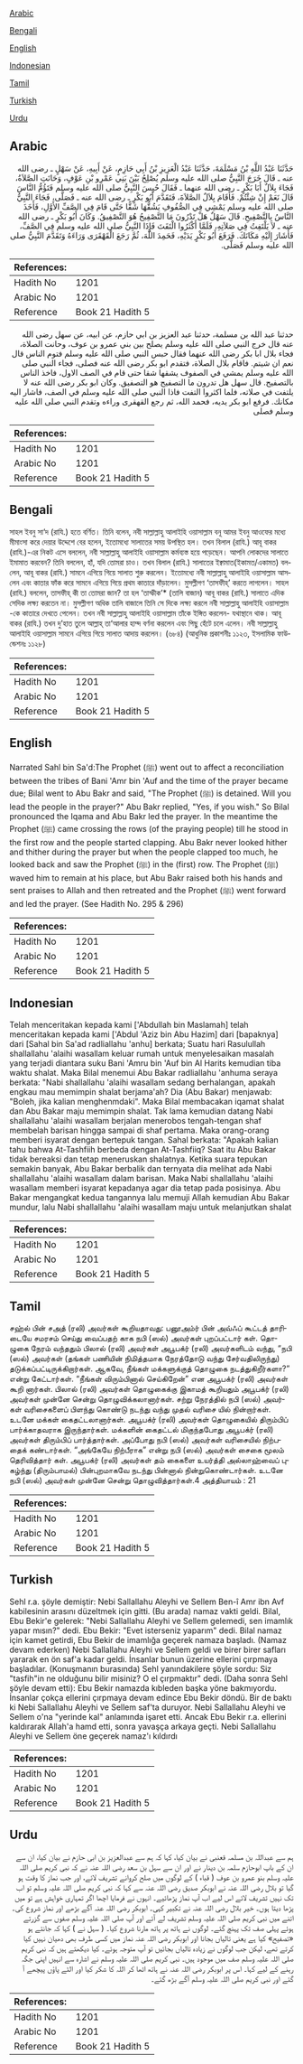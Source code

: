 [Arabic](#arabic)

[Bengali](#bengali)

[English](#english)

[Indonesian](#indonesian)

[Tamil](#tamil)

[Turkish](#turkish)

[Urdu](#urdu)

## Arabic


<div dir="rtl" lang="ar" style={{fontSize:'larger',backgroundColor:'#f8f9fa',padding:20}}>
حَدَّثَنَا عَبْدُ اللَّهِ بْنُ مَسْلَمَةَ، حَدَّثَنَا عَبْدُ الْعَزِيزِ بْنُ أَبِي حَازِمٍ، عَنْ أَبِيهِ، عَنْ سَهْلٍ ـ رضى الله عنه ـ قَالَ خَرَجَ النَّبِيُّ صلى الله عليه وسلم يُصْلِحُ بَيْنَ بَنِي عَمْرِو بْنِ عَوْفٍ، وَحَانَتِ الصَّلاَةُ، فَجَاءَ بِلاَلٌ أَبَا بَكْرٍ ـ رضى الله عنهما ـ فَقَالَ حُبِسَ النَّبِيُّ صلى الله عليه وسلم فَتَؤُمُّ النَّاسَ قَالَ نَعَمْ إِنْ شِئْتُمْ‏.‏ فَأَقَامَ بِلاَلٌ الصَّلاَةَ، فَتَقَدَّمَ أَبُو بَكْرٍ ـ رضى الله عنه ـ فَصَلَّى، فَجَاءَ النَّبِيُّ صلى الله عليه وسلم يَمْشِي فِي الصُّفُوفِ يَشُقُّهَا شَقًّا حَتَّى قَامَ فِي الصَّفِّ الأَوَّلِ، فَأَخَذَ النَّاسُ بِالتَّصْفِيحِ‏.‏ قَالَ سَهْلٌ هَلْ تَدْرُونَ مَا التَّصْفِيحُ هُوَ التَّصْفِيقُ‏.‏ وَكَانَ أَبُو بَكْرٍ ـ رضى الله عنه ـ لاَ يَلْتَفِتُ فِي صَلاَتِهِ، فَلَمَّا أَكْثَرُوا الْتَفَتَ فَإِذَا النَّبِيُّ صلى الله عليه وسلم فِي الصَّفِّ، فَأَشَارَ إِلَيْهِ مَكَانَكَ‏.‏ فَرَفَعَ أَبُو بَكْرٍ يَدَيْهِ، فَحَمِدَ اللَّهَ، ثُمَّ رَجَعَ الْقَهْقَرَى وَرَاءَهُ وَتَقَدَّمَ النَّبِيُّ صلى الله عليه وسلم فَصَلَّى‏.‏
</div>
<div style={{backgroundColor:'#f8f9fa',padding:20, marginBottom: 10}}><table> <thead> <tr> <th>References:</th> <th></th> </tr> </thead> <tbody><tr><td>Hadith No</td><td>1201</td></tr><tr><td>Arabic No</td><td>1201</td></tr><tr><td>Reference</td><td>Book 21 Hadith 5</td></tr></tbody></table></div>


<div dir="rtl" lang="ar" style={{fontSize:'larger',backgroundColor:'#f8f9fa',padding:20}}>
حدثنا عبد الله بن مسلمة، حدثنا عبد العزيز بن ابي حازم، عن ابيه، عن سهل رضى الله عنه قال خرج النبي صلى الله عليه وسلم يصلح بين بني عمرو بن عوف، وحانت الصلاة، فجاء بلال ابا بكر رضى الله عنهما فقال حبس النبي صلى الله عليه وسلم فتوم الناس قال نعم ان شيتم. فاقام بلال الصلاة، فتقدم ابو بكر رضى الله عنه فصلى، فجاء النبي صلى الله عليه وسلم يمشي في الصفوف يشقها شقا حتى قام في الصف الاول، فاخذ الناس بالتصفيح. قال سهل هل تدرون ما التصفيح هو التصفيق. وكان ابو بكر رضى الله عنه لا يلتفت في صلاته، فلما اكثروا التفت فاذا النبي صلى الله عليه وسلم في الصف، فاشار اليه مكانك. فرفع ابو بكر يديه، فحمد الله، ثم رجع القهقرى وراءه وتقدم النبي صلى الله عليه وسلم فصلى
</div>
<div style={{backgroundColor:'#f8f9fa',padding:20, marginBottom: 10}}><table> <thead> <tr> <th>References:</th> <th></th> </tr> </thead> <tbody><tr><td>Hadith No</td><td>1201</td></tr><tr><td>Arabic No</td><td>1201</td></tr><tr><td>Reference</td><td>Book 21 Hadith 5</td></tr></tbody></table></div>

## Bengali


<div dir="ltr" lang="bn" style={{fontSize:'larger',backgroundColor:'#f8f9fa',padding:20}}>
সাহল ইবনু সা‘দ (রাযি.) হতে বর্ণিত। তিনি বলেন, নবী সাল্লাল্লাহু আলাইহি ওয়াসাল্লাম বনূ আমর ইবনু আওফের মধ্যে মীমাংসা করে দেয়ার উদ্দেশে বের হলেন, ইতোমধ্যে সালাতের সময় উপস্থিত হল। তখন বিলাল (রাযি.) আবূ বাকর (রাযি.)-এর নিকট এসে বললেন, নবী সাল্লাল্লাহু আলাইহি ওয়াসাল্লাম কর্মব্যস্ত হয়ে পড়েছেন। আপনি লোকদের সালাতে ইমামাত করবেন? তিনি বললেন, হাঁ, যদি তোমরা চাও। তখন বিলাল (রাযি.) সালাতের ইক্বামাত(ইকামত/একামত) বললেন, আবূ বাকর (রাযি.) সামনে এগিয়ে গিয়ে সালাত শুরু করলেন। ইতোমধ্যে নবী সাল্লাল্লাহু আলাইহি ওয়াসাল্লাম আসলেন এবং কাতার ফাঁক করে সামনে এগিয়ে গিয়ে প্রথম কাতারে দাঁড়ালেন। মুসল্লীগণ ‘তাসফীহ্’ করতে লাগলেন। সাহল (রাযি.) বললেন, তাসফীহ্ কী তা তোমরা জান? তা হল ‘তাস্ফীক’* (তালি বাজান) আবূ বাকর (রাযি.) সালাতে এদিক সেদিক লক্ষ্য করতেন না। মুসল্লীগণ অধিক তালি বাজালে তিনি সে দিকে লক্ষ্য করলে নবী সাল্লাল্লাহু আলাইহি ওয়াসাল্লাম -কে কাতারে দেখতে পেলেন। তখন নবী সাল্লাল্লাহু আলাইহি ওয়াসাল্লাম তাঁকে ইঙ্গিত করলেন- যথাস্থানে থাক। আবূ বাকর (রাযি.) তখন দু’হাত তুলে আল্লাহ্ তা‘আলার হাম্দ বর্ণনা করলেন এবং পিছু হেঁটে চলে এলেন। নবী সাল্লাল্লাহু আলাইহি ওয়াসাল্লাম সামনে এগিয়ে গিয়ে সালাত আদায় করলেন। (৬৮৪) (আধুনিক প্রকাশনীঃ ১১২৩, ইসলামিক ফাউন্ডেশনঃ ১১২৮)
</div>
<div style={{backgroundColor:'#f8f9fa',padding:20, marginBottom: 10}}><table> <thead> <tr> <th>References:</th> <th></th> </tr> </thead> <tbody><tr><td>Hadith No</td><td>1201</td></tr><tr><td>Arabic No</td><td>1201</td></tr><tr><td>Reference</td><td>Book 21 Hadith 5</td></tr></tbody></table></div>

## English


<div dir="ltr" lang="en" style={{fontSize:'larger',backgroundColor:'#f8f9fa',padding:20}}>
Narrated Sahl bin Sa'd:The Prophet (ﷺ) went out to affect a reconciliation between the tribes of Bani 'Amr bin 'Auf and the time of the prayer became due; Bilal went to Abu Bakr and said, "The Prophet (ﷺ) is detained. Will you lead the people in the prayer?" Abu Bakr replied, "Yes, if you wish." So Bilal pronounced the Iqama and Abu Bakr led the prayer. In the meantime the Prophet (ﷺ) came crossing the rows (of the praying people) till he stood in the first row and the people started clapping. Abu Bakr never looked hither and thither during the prayer but when the people clapped too much, he looked back and saw the Prophet (ﷺ) in the (first) row. The Prophet (ﷺ) waved him to remain at his place, but Abu Bakr raised both his hands and sent praises to Allah and then retreated and the Prophet (ﷺ) went forward and led the prayer. (See Hadith No. 295 & 296)
</div>
<div style={{backgroundColor:'#f8f9fa',padding:20, marginBottom: 10}}><table> <thead> <tr> <th>References:</th> <th></th> </tr> </thead> <tbody><tr><td>Hadith No</td><td>1201</td></tr><tr><td>Arabic No</td><td>1201</td></tr><tr><td>Reference</td><td>Book 21 Hadith 5</td></tr></tbody></table></div>

## Indonesian


<div dir="ltr" lang="id" style={{fontSize:'larger',backgroundColor:'#f8f9fa',padding:20}}>
Telah menceritakan kepada kami ['Abdullah bin Maslamah] telah menceritakan kepada kami ['Abdul 'Aziz bin Abu Hazim] dari [bapaknya] dari [Sahal bin Sa'ad radliallahu 'anhu] berkata; Suatu hari Rasulullah shallallahu 'alaihi wasallam keluar rumah untuk menyelesaikan masalah yang terjadi diantara suku Bani 'Amru bin 'Auf bin Al Harits kemudian tiba waktu shalat. Maka Bilal menemui Abu Bakar radliallahu 'anhuma seraya berkata: "Nabi shallallahu 'alaihi wasallam sedang berhalangan, apakah engkau mau memimpin shalat berjama'ah? Dia (Abu Bakar) menjawab: "Boleh, jika kalian menghenmdaki". Maka Bilal membacakan iqamat shalat dan Abu Bakar maju memimpin shalat. Tak lama kemudian datang Nabi shallallahu 'alaihi wasallam berjalan menerobos tengah-tengan shaf membelah barisan hingga sampai di shaf pertama. Maka orang-orang memberi isyarat dengan bertepuk tangan. Sahal berkata: "Apakah kalian tahu bahwa At-Tashfiih berbeda dengan At-Tashfiiq? Saat itu Abu Bakar tidak bereaksi dan tetap meneruskan shalatnya. Ketika suara tepukan semakin banyak, Abu Bakar berbalik dan ternyata dia melihat ada Nabi shallallahu 'alaihi wasallam dalam barisan. Maka Nabi shallallahu 'alaihi wasallam memberi isyarat kepadanya agar dia tetap pada posisinya. Abu Bakar mengangkat kedua tangannya lalu memuji Allah kemudian Abu Bakar mundur, lalu Nabi shallallahu 'alaihi wasallam maju untuk melanjutkan shalat
</div>
<div style={{backgroundColor:'#f8f9fa',padding:20, marginBottom: 10}}><table> <thead> <tr> <th>References:</th> <th></th> </tr> </thead> <tbody><tr><td>Hadith No</td><td>1201</td></tr><tr><td>Arabic No</td><td>1201</td></tr><tr><td>Reference</td><td>Book 21 Hadith 5</td></tr></tbody></table></div>

## Tamil


<div dir="ltr" lang="ta" style={{fontSize:'larger',backgroundColor:'#f8f9fa',padding:20}}>
சஹ்ல் பின் சஅத் (ரலி) அவர்கள் கூறியதாவது: பனூஅம்ர் பின் அவ்ஃப் கூட்டத் தாரிடையே சமரசம் செய்து வைப்பதற் காக நபி (ஸல்) அவர்கள் புறப்பட்டார் கள். தொழுகை நேரம் வந்ததும் பிலால் (ரலி) அவர்கள் அபூபக்ர் (ரலி) அவர்களிடம் வந்து, “நபி (ஸல்) அவர்கள் (தங்கள் பணியின் நிமித்தமாக நேரத்தோடு வந்து சேர்வதிலிருந்து) தடுக்கப்பட்டிருக்கிறார்கள். ஆகவே, நீங்கள் மக்களுக்குத் தொழுகை நடத்துகிறீர்களா?” என்று கேட்டார்கள். “நீங்கள் விரும்பினால் செய்கிறேன்” என அபூபக்ர் (ரலி) அவர்கள் கூறி னார்கள். பிலால் (ரலி) அவர்கள் தொழுகைக்கு இகாமத் கூறியதும் அபூபக்ர் (ரலி) அவர்கள் முன்னே சென்று தொழுவிக்கலானார்கள். சற்று நேரத்தில் நபி (ஸல்) அவர்கள் வரிசைகளைப் பிளந்து கொண்டு நடந்து வந்து முதல் வரிசை யில் நின்றார்கள். உடனே மக்கள் கைதட்டலானார்கள். அபூபக்ர் (ரலி) அவர்கள் தொழுகையில் திரும்பிப் பார்க்காதவராக இருந்தார்கள். மக்களின் கைதட்டல் மிகுந்தபோது அபூபக்ர் (ரலி) அவர்கள் திரும்பிப் பார்த்தார்கள். அப்போது நபி (ஸல்) அவர்கள் வரிசையில் நிற்பதைக் கண்டார்கள். “அங்கேயே நிற்பீராக” என்று நபி (ஸல்) அவர்கள் சைகை மூலம் தெரிவித்தார் கள். அபூபக்ர் (ரலி) அவர்கள் தம் கைகளை உயர்த்தி அல்லாஹ்வைப் புகழ்ந்து (திரும்பாமல்) பின்புறமாகவே நடந்து பின்னால் நின்றுகொண்டார்கள். உடனே நபி (ஸல்) அவர்கள் முன்னே சென்று தொழுவித்தார்கள்.4 அத்தியாயம் : 21
</div>
<div style={{backgroundColor:'#f8f9fa',padding:20, marginBottom: 10}}><table> <thead> <tr> <th>References:</th> <th></th> </tr> </thead> <tbody><tr><td>Hadith No</td><td>1201</td></tr><tr><td>Arabic No</td><td>1201</td></tr><tr><td>Reference</td><td>Book 21 Hadith 5</td></tr></tbody></table></div>

## Turkish


<div dir="ltr" lang="tr" style={{fontSize:'larger',backgroundColor:'#f8f9fa',padding:20}}>
Sehl r.a. şöyle demiştir: Nebi Sallallahu Aleyhi ve Sellem Ben-î Amr ibn Avf kabilesinin arasını düzeltmek için gitti. (Bu arada) namaz vakti geldi. Bilal, Ebu Bekir'e gelerek: "Nebi Sallallahu Aleyhi ve Sellem gelemedi, sen imamlık yapar mısın?" dedi. Ebu Bekir: "Evet isterseniz yaparım" dedi. Bilal namaz için kamet getirdi, Ebu Bekir de imamlığa geçerek namaza başladı. (Namaz devam ederken) Nebi Sallallahu Aleyhi ve Sellem geldi ve birer birer safları yararak en ön saf'a kadar geldi. İnsanlar bunun üzerine ellerini çırpmaya başladılar. (Konuşmanın burasında) Sehl yanındakilere şöyle sordu: Siz "tasfih"in ne olduğunu bilir misiniz? O el çırpmaktır" dedi. (Daha sonra Sehl şöyle devam etti): Ebu Bekir namazda kıbleden başka yöne bakmıyordu. İnsanlar çokça ellerini çırpmaya devam edince Ebu Bekir döndü. Bir de baktı ki Nebi Sallallahu Aleyhi ve Sellem saf'ta duruyor. Nebi Sallallahu Aleyhi ve Sellem o'na "yerinde kal" anlamında işaret etti. Ancak Ebu Bekir r.a. ellerini kaldırarak Allah'a hamd etti, sonra yavaşça arkaya geçti. Nebi Sallallahu Aleyhi ve Sellem öne geçerek namaz'ı kıldırdı
</div>
<div style={{backgroundColor:'#f8f9fa',padding:20, marginBottom: 10}}><table> <thead> <tr> <th>References:</th> <th></th> </tr> </thead> <tbody><tr><td>Hadith No</td><td>1201</td></tr><tr><td>Arabic No</td><td>1201</td></tr><tr><td>Reference</td><td>Book 21 Hadith 5</td></tr></tbody></table></div>

## Urdu


<div dir="rtl" lang="ur" style={{fontSize:'larger',backgroundColor:'#f8f9fa',padding:20}}>
ہم سے عبداللہ بن مسلمہ قعنبی نے بیان کیا، کہا کہ ہم سے عبدالعزیز بن ابی حازم نے بیان کیا، ان سے ان کے باپ ابوحازم سلمہ بن دینار نے اور ان سے سہل بن سعد رضی اللہ عنہ نے کہ نبی کریم صلی اللہ علیہ وسلم بنو عمرو بن عوف ( قباء ) کے لوگوں میں صلح کروانے تشریف لائے، اور جب نماز کا وقت ہو گیا تو بلال رضی اللہ عنہ نے ابوبکر صدیق رضی اللہ عنہ سے کہا کہ نبی کریم صلی اللہ علیہ وسلم تو اب تک نہیں تشریف لائے اس لیے اب آپ نماز پڑھائیے۔ انہوں نے فرمایا اچھا اگر تمہاری خواہش ہے تو میں پڑھا دیتا ہوں۔ خیر بلال رضی اللہ عنہ نے تکبیر کہی۔ ابوبکر رضی اللہ عنہ آگے بڑھے اور نماز شروع کی۔ اتنے میں نبی کریم صلی اللہ علیہ وسلم تشریف لے آئے اور آپ صلی اللہ علیہ وسلم صفوں سے گزرتے ہوئے پہلی صف تک پہنچ گئے۔ لوگوں نے ہاتھ پر ہاتھ مارنا شروع کیا۔ ( سہل نے ) کہا کہ جانتے ہو «تصفيح‏» کیا ہے یعنی تالیاں بجانا اور ابوبکر رضی اللہ عنہ نماز میں کسی طرف بھی دھیان نہیں کیا کرتے تھے، لیکن جب لوگوں نے زیادہ تالیاں بجائیں تو آپ متوجہ ہوئے۔ کیا دیکھتے ہیں کہ نبی کریم صلی اللہ علیہ وسلم صف میں موجود ہیں۔ نبی کریم صلی اللہ علیہ وسلم نے اشارہ سے انہیں اپنی جگہ رہنے کے لیے کہا۔ اس پر ابوبکر رضی اللہ عنہ نے ہاتھ اٹھا کر اللہ کا شکر کیا اور الٹے پاؤں پیچھے آ گئے اور نبی کریم صلی اللہ علیہ وسلم آگے بڑھ گئے۔
</div>
<div style={{backgroundColor:'#f8f9fa',padding:20, marginBottom: 10}}><table> <thead> <tr> <th>References:</th> <th></th> </tr> </thead> <tbody><tr><td>Hadith No</td><td>1201</td></tr><tr><td>Arabic No</td><td>1201</td></tr><tr><td>Reference</td><td>Book 21 Hadith 5</td></tr></tbody></table></div>